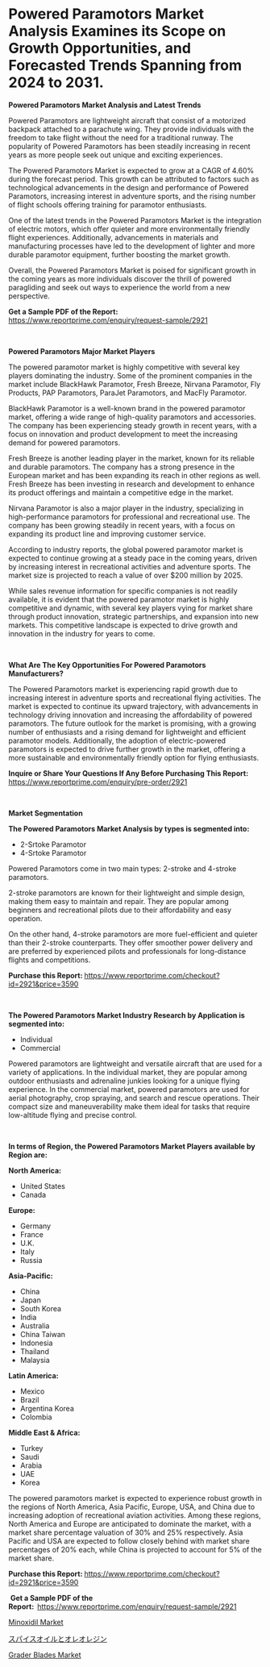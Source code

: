 <p><h1>Powered Paramotors Market Analysis Examines its Scope on Growth Opportunities, and Forecasted Trends Spanning from 2024 to 2031.</h1></p><p><strong>Powered Paramotors Market Analysis and Latest Trends</strong></p>
<p><p>Powered Paramotors are lightweight aircraft that consist of a motorized backpack attached to a parachute wing. They provide individuals with the freedom to take flight without the need for a traditional runway. The popularity of Powered Paramotors has been steadily increasing in recent years as more people seek out unique and exciting experiences.</p><p>The Powered Paramotors Market is expected to grow at a CAGR of 4.60% during the forecast period. This growth can be attributed to factors such as technological advancements in the design and performance of Powered Paramotors, increasing interest in adventure sports, and the rising number of flight schools offering training for paramotor enthusiasts.</p><p>One of the latest trends in the Powered Paramotors Market is the integration of electric motors, which offer quieter and more environmentally friendly flight experiences. Additionally, advancements in materials and manufacturing processes have led to the development of lighter and more durable paramotor equipment, further boosting the market growth.</p><p>Overall, the Powered Paramotors Market is poised for significant growth in the coming years as more individuals discover the thrill of powered paragliding and seek out ways to experience the world from a new perspective.</p></p>
<p><strong>Get a Sample PDF of the Report:&nbsp;</strong> <a href="https://www.reportprime.com/enquiry/request-sample/2921">https://www.reportprime.com/enquiry/request-sample/2921</a></p>
<p>&nbsp;</p>
<p><strong>Powered Paramotors Major Market Players</strong></p>
<p><p>The powered paramotor market is highly competitive with several key players dominating the industry. Some of the prominent companies in the market include BlackHawk Paramotor, Fresh Breeze, Nirvana Paramotor, Fly Products, PAP Paramotors, ParaJet Paramotors, and MacFly Paramotor.</p><p>BlackHawk Paramotor is a well-known brand in the powered paramotor market, offering a wide range of high-quality paramotors and accessories. The company has been experiencing steady growth in recent years, with a focus on innovation and product development to meet the increasing demand for powered paramotors.</p><p>Fresh Breeze is another leading player in the market, known for its reliable and durable paramotors. The company has a strong presence in the European market and has been expanding its reach in other regions as well. Fresh Breeze has been investing in research and development to enhance its product offerings and maintain a competitive edge in the market.</p><p>Nirvana Paramotor is also a major player in the industry, specializing in high-performance paramotors for professional and recreational use. The company has been growing steadily in recent years, with a focus on expanding its product line and improving customer service.</p><p>According to industry reports, the global powered paramotor market is expected to continue growing at a steady pace in the coming years, driven by increasing interest in recreational activities and adventure sports. The market size is projected to reach a value of over $200 million by 2025.</p><p>While sales revenue information for specific companies is not readily available, it is evident that the powered paramotor market is highly competitive and dynamic, with several key players vying for market share through product innovation, strategic partnerships, and expansion into new markets. This competitive landscape is expected to drive growth and innovation in the industry for years to come.</p></p>
<p>&nbsp;</p>
<p><strong>What Are The Key Opportunities For Powered Paramotors Manufacturers?</strong></p>
<p><p>The Powered Paramotors market is experiencing rapid growth due to increasing interest in adventure sports and recreational flying activities. The market is expected to continue its upward trajectory, with advancements in technology driving innovation and increasing the affordability of powered paramotors. The future outlook for the market is promising, with a growing number of enthusiasts and a rising demand for lightweight and efficient paramotor models. Additionally, the adoption of electric-powered paramotors is expected to drive further growth in the market, offering a more sustainable and environmentally friendly option for flying enthusiasts.</p></p>
<p><strong>Inquire or Share Your Questions If Any Before Purchasing This Report:</strong> <a href="https://www.reportprime.com/enquiry/pre-order/2921">https://www.reportprime.com/enquiry/pre-order/2921</a></p>
<p>&nbsp;</p>
<p><strong>Market Segmentation</strong></p>
<p><strong>The Powered Paramotors Market Analysis by types is segmented into:</strong></p>
<p><ul><li>2-Srtoke Paramotor</li><li>4-Srtoke Paramotor</li></ul></p>
<p><p>Powered Paramotors come in two main types: 2-stroke and 4-stroke paramotors. </p><p>2-stroke paramotors are known for their lightweight and simple design, making them easy to maintain and repair. They are popular among beginners and recreational pilots due to their affordability and easy operation.</p><p>On the other hand, 4-stroke paramotors are more fuel-efficient and quieter than their 2-stroke counterparts. They offer smoother power delivery and are preferred by experienced pilots and professionals for long-distance flights and competitions.</p></p>
<p><strong>Purchase this Report:&nbsp;</strong><a href="https://www.reportprime.com/checkout?id=2921&price=3590">https://www.reportprime.com/checkout?id=2921&price=3590</a></p>
<p>&nbsp;</p>
<p><strong>The Powered Paramotors Market Industry Research by Application is segmented into:</strong></p>
<p><ul><li>Individual</li><li>Commercial</li></ul></p>
<p><p>Powered paramotors are lightweight and versatile aircraft that are used for a variety of applications. In the individual market, they are popular among outdoor enthusiasts and adrenaline junkies looking for a unique flying experience. In the commercial market, powered paramotors are used for aerial photography, crop spraying, and search and rescue operations. Their compact size and maneuverability make them ideal for tasks that require low-altitude flying and precise control.</p></p>
<p>&nbsp;</p>
<p><strong>In terms of Region, the Powered Paramotors Market Players available by Region are:</strong></p>
<p>
    <p> <strong> North America: </strong>
        <ul>
            <li>United States</li>
            <li>Canada</li>
        </ul>
        </p> 
    <p> <strong> Europe: </strong>
        <ul>
            <li>Germany</li>
            <li>France</li>
            <li>U.K.</li>
            <li>Italy</li>
            <li>Russia</li>
        </ul>
        </p> 
    <p> <strong> Asia-Pacific: </strong>
        <ul>
            <li>China</li>
            <li>Japan</li>
            <li>South Korea</li>
            <li>India</li>
            <li>Australia</li>
            <li>China Taiwan</li>
            <li>Indonesia</li>
            <li>Thailand</li>
            <li>Malaysia</li>
        </ul>
        </p> 
    <p> <strong> Latin America: </strong>
        <ul>
            <li>Mexico</li>
            <li>Brazil</li>
            <li>Argentina Korea</li>
            <li>Colombia</li>
        </ul>
        </p> 
    <p> <strong> Middle East & Africa: </strong>
        <ul>
            <li>Turkey</li>
            <li>Saudi</li>
            <li>Arabia</li>
            <li>UAE</li>
            <li>Korea</li>
        </ul>
    </p>
    </p>
<p><p>The powered paramotors market is expected to experience robust growth in the regions of North America, Asia Pacific, Europe, USA, and China due to increasing adoption of recreational aviation activities. Among these regions, North America and Europe are anticipated to dominate the market, with a market share percentage valuation of 30% and 25% respectively. Asia Pacific and USA are expected to follow closely behind with market share percentages of 20% each, while China is projected to account for 5% of the market share.</p></p>
<p><strong>Purchase this Report: </strong><a href="https://www.reportprime.com/checkout?id=2921&price=3590">https://www.reportprime.com/checkout?id=2921&price=3590</a></p>
<p>&nbsp;<strong>Get a Sample PDF of the Report:&nbsp;&nbsp;</strong><a href="https://www.reportprime.com/enquiry/request-sample/2921">https://www.reportprime.com/enquiry/request-sample/2921</a></p>
<p><strong></strong></p>
<p><p><a href="https://github.com/jsmusil/Market-Research-Report-List-2/blob/main/minoxidil-market.md">Minoxidil Market</a></p><p><a href="https://medium.com/@alicequigley2023/%E3%82%B9%E3%83%91%E3%82%A4%E3%82%B9%E3%82%AA%E3%82%A4%E3%83%AB%E3%81%8A%E3%82%88%E3%81%B3%E3%82%AA%E3%83%AC%E3%82%AA%E3%83%AC%E3%82%B8%E3%83%B3%E5%B8%82%E5%A0%B4-%E5%B8%82%E5%A0%B4cagr-%E5%B8%82%E5%A0%B4%E3%83%88%E3%83%AC%E3%83%B3%E3%83%89-%E3%81%8A%E3%82%88%E3%81%B3%E6%88%90%E9%95%B7%E6%88%A6%E7%95%A5%E3%81%AB%E9%96%A2%E3%81%99%E3%82%8B%E6%B4%9E%E5%AF%9F-630832b5f2ff">スパイスオイルとオレオレジン</a></p><p><a href="https://natural-crush-b99.notion.site/Decoding-the-Grader-Blades-Market-A-Deep-Dive-into-the-Latest-Market-Trends-Market-Segmentation-a-c413c206f2df4f09a181a61033709644">Grader Blades Market</a></p></p>